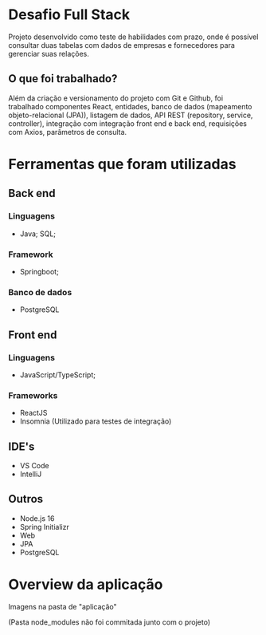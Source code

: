 
# Desafio Full Stack
Projeto desenvolvido como teste de habilidades com prazo, onde é possível consultar duas tabelas com dados de empresas e fornecedores para gerenciar suas relações.

## O que foi trabalhado?
Além da criação e versionamento do projeto com Git e Github, foi trabalhado componentes React, entidades, banco de dados (mapeamento objeto-relacional (JPA)), listagem de dados, API REST (repository, service, controller), integração com integração front end e back end, requisições com Axios, parâmetros de consulta.

# Ferramentas que foram utilizadas  
## Back end
### Linguagens
- Java;
SQL;

### Framework
- Springboot;

### Banco de dados
- PostgreSQL

## Front end
### Linguagens
- JavaScript/TypeScript;

### Frameworks
- ReactJS
- Insomnia (Utilizado para testes de integração)

## IDE's
- VS Code
- IntelliJ

## Outros
- Node.js 16 
- Spring Initializr
- Web
- JPA
- PostgreSQL

# Overview da aplicação
Imagens na pasta de "aplicação"

(Pasta node_modules não foi commitada junto com o projeto)
